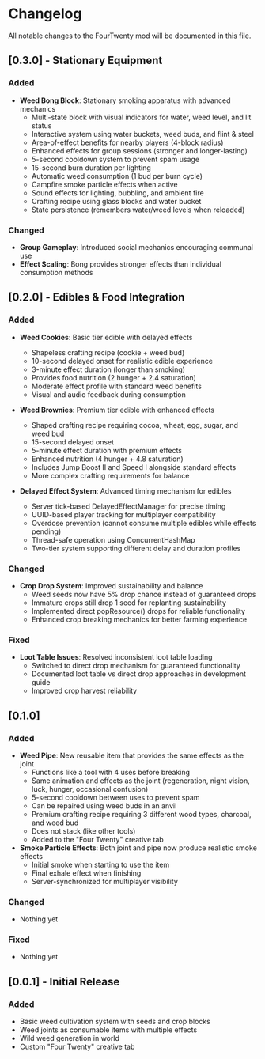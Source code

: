 # Changelog

All notable changes to the FourTwenty mod will be documented in this file.

## [0.3.0] - Stationary Equipment

### Added
- **Weed Bong Block**: Stationary smoking apparatus with advanced mechanics
  - Multi-state block with visual indicators for water, weed level, and lit status
  - Interactive system using water buckets, weed buds, and flint & steel
  - Area-of-effect benefits for nearby players (4-block radius)
  - Enhanced effects for group sessions (stronger and longer-lasting)
  - 5-second cooldown system to prevent spam usage
  - 15-second burn duration per lighting
  - Automatic weed consumption (1 bud per burn cycle)
  - Campfire smoke particle effects when active
  - Sound effects for lighting, bubbling, and ambient fire
  - Crafting recipe using glass blocks and water bucket
  - State persistence (remembers water/weed levels when reloaded)

### Changed
- **Group Gameplay**: Introduced social mechanics encouraging communal use
- **Effect Scaling**: Bong provides stronger effects than individual consumption methods

## [0.2.0] - Edibles & Food Integration

### Added
- **Weed Cookies**: Basic tier edible with delayed effects
  - Shapeless crafting recipe (cookie + weed bud)
  - 10-second delayed onset for realistic edible experience
  - 3-minute effect duration (longer than smoking)
  - Provides food nutrition (2 hunger + 2.4 saturation)
  - Moderate effect profile with standard weed benefits
  - Visual and audio feedback during consumption

- **Weed Brownies**: Premium tier edible with enhanced effects
  - Shaped crafting recipe requiring cocoa, wheat, egg, sugar, and weed bud
  - 15-second delayed onset
  - 5-minute effect duration with premium effects
  - Enhanced nutrition (4 hunger + 4.8 saturation)
  - Includes Jump Boost II and Speed I alongside standard effects
  - More complex crafting requirements for balance

- **Delayed Effect System**: Advanced timing mechanism for edibles
  - Server tick-based DelayedEffectManager for precise timing
  - UUID-based player tracking for multiplayer compatibility
  - Overdose prevention (cannot consume multiple edibles while effects pending)
  - Thread-safe operation using ConcurrentHashMap
  - Two-tier system supporting different delay and duration profiles

### Changed
- **Crop Drop System**: Improved sustainability and balance
  - Weed seeds now have 5% drop chance instead of guaranteed drops
  - Immature crops still drop 1 seed for replanting sustainability
  - Implemented direct popResource() drops for reliable functionality
  - Enhanced crop breaking mechanics for better farming experience

### Fixed
- **Loot Table Issues**: Resolved inconsistent loot table loading
  - Switched to direct drop mechanism for guaranteed functionality
  - Documented loot table vs direct drop approaches in development guide
  - Improved crop harvest reliability

## [0.1.0]

### Added
- **Weed Pipe**: New reusable item that provides the same effects as the joint
  - Functions like a tool with 4 uses before breaking
  - Same animation and effects as the joint (regeneration, night vision, luck, hunger, occasional confusion)
  - 5-second cooldown between uses to prevent spam
  - Can be repaired using weed buds in an anvil
  - Premium crafting recipe requiring 3 different wood types, charcoal, and weed bud
  - Does not stack (like other tools)
  - Added to the "Four Twenty" creative tab
- **Smoke Particle Effects**: Both joint and pipe now produce realistic smoke effects
  - Initial smoke when starting to use the item
  - Final exhale effect when finishing
  - Server-synchronized for multiplayer visibility

### Changed
- Nothing yet

### Fixed
- Nothing yet

## [0.0.1] - Initial Release

### Added
- Basic weed cultivation system with seeds and crop blocks
- Weed joints as consumable items with multiple effects
- Wild weed generation in world
- Custom "Four Twenty" creative tab